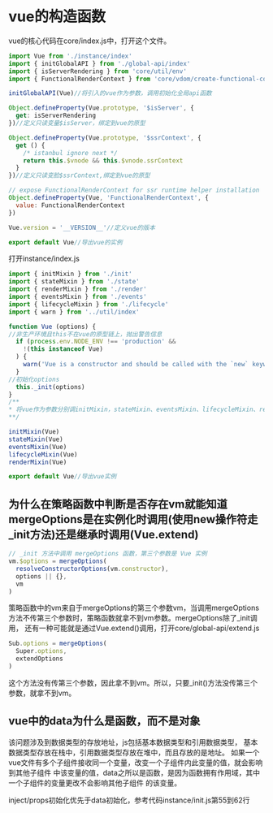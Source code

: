 # vue的构造函数
vue的核心代码在core/index.js中，打开这个文件。
```javascript
import Vue from './instance/index'
import { initGlobalAPI } from './global-api/index'
import { isServerRendering } from 'core/util/env'
import { FunctionalRenderContext } from 'core/vdom/create-functional-component'

initGlobalAPI(Vue)//将引入的vue作为参数，调用初始化全局api函数

Object.defineProperty(Vue.prototype, '$isServer', {
  get: isServerRendering
})//定义只读变量$isServer，绑定到vue的原型

Object.defineProperty(Vue.prototype, '$ssrContext', {
  get () {
    /* istanbul ignore next */
    return this.$vnode && this.$vnode.ssrContext
  }
})//定义只读变脸$ssrContext,绑定到vue的原型

// expose FunctionalRenderContext for ssr runtime helper installation
Object.defineProperty(Vue, 'FunctionalRenderContext', {
  value: FunctionalRenderContext
})

Vue.version = '__VERSION__'//定义vue的版本

export default Vue//导出vue的实例

```
打开instance/index.js
```javascript
import { initMixin } from './init'
import { stateMixin } from './state'
import { renderMixin } from './render'
import { eventsMixin } from './events'
import { lifecycleMixin } from './lifecycle'
import { warn } from '../util/index'

function Vue (options) {
//非生产环境且this不在vue的原型链上，抛出警告信息
  if (process.env.NODE_ENV !== 'production' &&
    !(this instanceof Vue)
  ) {
    warn('Vue is a constructor and should be called with the `new` keyword')
  }
//初始化options
  this._init(options)
}
/**
* 将vue作为参数分别调initMixin，stateMixin、eventsMixin、lifecycleMixin、renderMixin五个方法
**/

initMixin(Vue)
stateMixin(Vue)
eventsMixin(Vue)
lifecycleMixin(Vue)
renderMixin(Vue)

export default Vue//导出vue实例
```
## 为什么在策略函数中判断是否存在vm就能知道mergeOptions是在实例化时调用(使用new操作符走_init方法)还是继承时调用(Vue.extend)
```javascript
// _init 方法中调用 mergeOptions 函数，第三个参数是 Vue 实例
vm.$options = mergeOptions(
  resolveConstructorOptions(vm.constructor),
  options || {},
  vm
)
```
策略函数中的vm来自于mergeOptions的第三个参数vm，当调用mergeOptions方法不传第三个参数时，策略函数就拿不到vm参数。mergeOptions除了_init调用，
还有一种可能就是通过Vue.extend()调用，打开core/global-api/extend.js
```javascript
Sub.options = mergeOptions(
  Super.options,
  extendOptions
)
```
这个方法没有传第三个参数，因此拿不到vm。所以，只要_init()方法没传第三个参数，就拿不到vm。
## vue中的data为什么是函数，而不是对象
该问题涉及到数据类型的存放地址，js包括基本数据类型和引用数据类型，
基本数据类型存放在栈中，引用数据类型存放在堆中，而且存放的是地址。
如果一个vue文件有多个子组件接收同一个变量，改变一个子组件内此变量的值，就会影响到其他子组件
中该变量的值，data之所以是函数，是因为函数拥有作用域，其中一个子组件的变量更改不会影响其他子组件
的该变量。

inject/props初始化优先于data初始化，参考代码instance/init.js第55到62行
